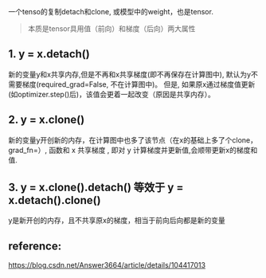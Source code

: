 一个tenso的复制detach和clone, 或模型中的weight，也是tensor.

>本质是tensor具用值（前向）和梯度（后向）两大属性

## 1. y = x.detach()
新的变量y和x共享内存,但是不再和x共享梯度(即不再保存在计算图中), 默认为y不需要梯度(required_grad=False, 不在计算图中)。 但是, 如果原x通过梯度值更新(如optimizer.step()后)，该值会更着一起改变（原因是共享内存）。

## 2. y = x.clone()
新的变量y开创新的内存，在计算图中也多了该节点（在x的基础上多了个clone，grad_fn=<CloneBackward>）, <CloneBackward>函数和 x 共享梯度 , 即对 y 计算梯度并更新值,会顺带更新x的梯度和值.

## 3. y = x.clone().detach() 等效于  y = x.detach().clone()
y是新开创的内存，且不共享原x的梯度，相当于前向后向都是新的变量

## reference:
https://blog.csdn.net/Answer3664/article/details/104417013
